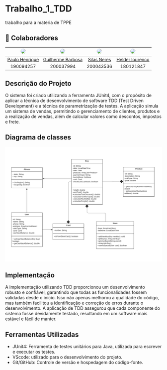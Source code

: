 # Trabalho_1_TDD
trabalho para a materia de TPPE

## :handshake: Colaboradores

| <img src="https://avatars.githubusercontent.com/u/63085711?v=4" width="100px" style="border-radius: 50%;"> | <img src="https://avatars.githubusercontent.com/u/88190414?v=4" width="100px" style="border-radius: 50%;"> | <img src="https://avatars.githubusercontent.com/u/78981008?v=4" width="100px" style="border-radius: 50%;"> | <img src="https://avatars.githubusercontent.com/u/78388335?v=4" width="100px" style="border-radius: 50%;"> |
|:----------------------------------------------------------:|:------------------------------------------------:|:-------------------------------------------------------------:|:----------------------------------------------------:|
|[Paulo Henrique](https://github.com/PhRezende-eng)      | [Guilherme Barbosa](https://github.com/guibrbs)     | [Silas Neres](https://github.com/Silas-neres)      | [Helder lourenco](https://github.com/TaynaraCris)      |
|190094257    | 200037994   | 200043536     | 180121847      |


## Descrição do Projeto 

O sistema foi criado utilizando a ferramenta JUnit4, com o propósito de aplicar a técnica de desenvolvimento de software TDD (Test Driven Development) e a técnica de parametrização de testes. A aplicação simula um sistema de vendas, permitindo o gerenciamento de clientes, produtos e a realização de vendas, além de calcular valores como descontos, impostos e frete.

## Diagrama de classes

![Diagrama](./imagens/classe.jpeg)

## Implementação
A implementação utilizando TDD proporcionou um desenvolvimento robusto e confiável, garantindo que todas as funcionalidades fossem validadas desde o início. Isso não apenas melhorou a qualidade do código, mas também facilitou a identificação e correção de erros durante o desenvolvimento. A aplicação de TDD assegurou que cada componente do sistema fosse devidamente testado, resultando em um software mais estável e fácil de manter.

## Ferramentas Utilizadas

- JUnit4: Ferramenta de testes unitários para Java, utilizada para escrever e executar os testes.
- VScode: utilizado para o desenvolvimento do projeto.
- Git/GitHub: Controle de versão e hospedagem do código-fonte.
